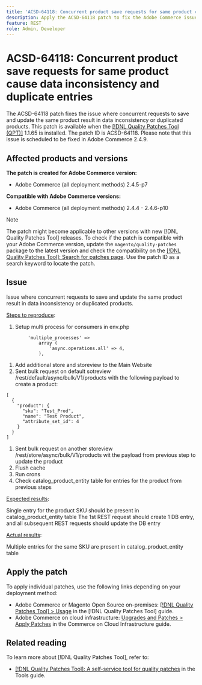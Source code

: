 ```yaml
---
title: 'ACSD-64118: Concurrent product save requests for same product cause data inconsistency and duplicate entries'
description: Apply the ACSD-64118 patch to fix the Adobe Commerce issue where concurrent requests to save and update the same product may result in data inconsistency or duplicated products.
feature: REST
role: Admin, Developer
---
```


# ACSD-64118: Concurrent product save requests for same product cause data inconsistency and duplicate entries

The ACSD-64118 patch fixes the issue where concurrent requests to save and update the same product result in data inconsistency or duplicated products. This patch is available when the [[!DNL Quality Patches Tool (QPT)]](/help/tools/quality-patches-tool/quality-patches-tool-to-self-serve-quality-patches.md) 1.1.65 is installed. The patch ID is ACSD-64118. Please note that this issue is scheduled to be fixed in Adobe Commerce 2.4.9.

## Affected products and versions

**The patch is created for Adobe Commerce version:**

* Adobe Commerce (all deployment methods) 2.4.5-p7

**Compatible with Adobe Commerce versions:**

* Adobe Commerce (all deployment methods) 2.4.4 - 2.4.6-p10

>[!NOTE]
>
>The patch might become applicable to other versions with new [!DNL Quality Patches Tool] releases. To check if the patch is compatible with your Adobe Commerce version, update the `magento/quality-patches` package to the latest version and check the compatibility on the [[!DNL Quality Patches Tool]: Search for patches page](https://experienceleague.adobe.com/tools/commerce-quality-patches/index.html). Use the patch ID as a search keyword to locate the patch.

## Issue

Issue where concurrent requests to save and update the same product result in data inconsistency or duplicated products.

<u>Steps to reproduce</u>:

1. Setup multi process for consumers in env.php

```
        'multiple_processes' =>
            array (
                'async.operations.all' => 4,
            ),
```

1. Add additional store and storeview to the Main Website
1. Sent bulk request on default sotreview /rest/default/async/bulk/V1/products with the following payload to create a product:

```
[
  {
    "product": {
      "sku": "Test_Prod",
      "name": "Test Product",
      "attribute_set_id": 4
    }
  }
]
```

1. Sent bulk request on another storeview /rest/store/async/bulk/V1/products wit the payload from previous step to update the product
1. Flush cache
1. Run crons
1. Check catalog_product_entity table for entries for the product from previous steps

<u>Expected results</u>:

Single entry for the product SKU should be present in catalog_product_entity table
The 1st REST request should create 1 DB entry, and all subsequent REST requests should update the DB entry

<u>Actual results</u>:

Multiple entries for the same SKU are present in catalog_product_entity table

## Apply the patch

To apply individual patches, use the following links depending on your deployment method:

* Adobe Commerce or Magento Open Source on-premises: [[!DNL Quality Patches Tool] > Usage](/help/tools/quality-patches-tool/usage.md) in the [!DNL Quality Patches Tool] guide.
* Adobe Commerce on cloud infrastructure: [Upgrades and Patches > Apply Patches](https://experienceleague.adobe.com/docs/commerce-cloud-service/user-guide/develop/upgrade/apply-patches.html) in the Commerce on Cloud Infrastructure guide.

## Related reading

To learn more about [!DNL Quality Patches Tool], refer to:

* [[!DNL Quality Patches Tool]: A self-service tool for quality patches](/help/tools/quality-patches-tool/quality-patches-tool-to-self-serve-quality-patches.md) in the Tools guide.